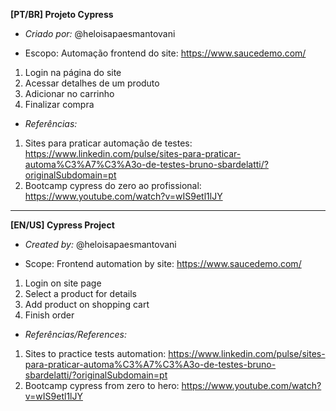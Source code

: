 **[PT/BR] Projeto Cypress**
* *Criado por:* @heloisapaesmantovani

* Escopo: Automação frontend do site: https://www.saucedemo.com/
1. Login na página do site
2. Acessar detalhes de um produto
3. Adicionar no carrinho
4. Finalizar compra

* *Referências:*
1. Sites para praticar automação de testes: https://www.linkedin.com/pulse/sites-para-praticar-automa%C3%A7%C3%A3o-de-testes-bruno-sbardelatti/?originalSubdomain=pt
2. Bootcamp cypress do zero ao profissional: https://www.youtube.com/watch?v=wIS9etl1lJY
___________________________
**[EN/US] Cypress Project**
* *Created by:* @heloisapaesmantovani

* Scope: Frontend automation by site: https://www.saucedemo.com/
1. Login on site page
2. Select a product for details
3. Add product on shopping cart
4. Finish order

* *Referências/References:*
1. Sites to practice tests automation: https://www.linkedin.com/pulse/sites-para-praticar-automa%C3%A7%C3%A3o-de-testes-bruno-sbardelatti/?originalSubdomain=pt
2. Bootcamp cypress from zero to hero: https://www.youtube.com/watch?v=wIS9etl1lJY
